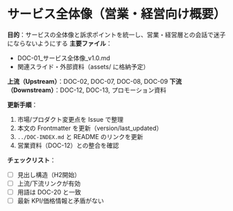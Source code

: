 # サービス全体像（営業・経営向け概要）

**目的**：サービスの全体像と訴求ポイントを統一し、営業・経営層との会話で迷子にならないようにする
**主要ファイル**：  
- DOC-01_サービス全体像_v1.0.md  
- 関連スライド・外部資料（assets/ に格納予定）

**上流（Upstream）**：DOC-02, DOC-07, DOC-08, DOC-09
**下流（Downstream）**：DOC-12, DOC-13, プロモーション資料

**更新手順**：
1. 市場/プロダクト変更点を Issue で整理
2. 本文の Frontmatter を更新（version/last_updated）
3. `../DOC-INDEX.md` と README のリンクを更新
4. 営業資料（DOC-12）との整合を確認

**チェックリスト**：
- [ ] 見出し構造（H2開始）  
- [ ] 上流/下流リンクが有効  
- [ ] 用語は DOC-20 と一致  
- [ ] 最新 KPI/価格情報と矛盾がない
